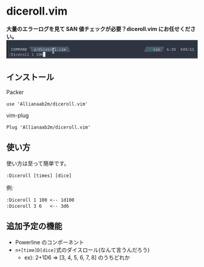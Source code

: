 # diceroll.vim
__大量のエラーログを見て SAN 値チェックが必要？diceroll.vim にお任せください。__
![example](static/example.gif)

## インストール
Packer
```vim
use 'Allianaab2m/diceroll.vim'
```

vim-plug
```vim
Plug 'Allianaab2m/diceroll.vim'
```

## 使い方
使い方は至って簡単です。
```vim
:Diceroll [times] [dice]
```

例:
```vim
:Diceroll 1 100 <-- 1d100
:Diceroll 3 6   <-- 3d6
```

## 追加予定の機能
- Powerline のコンポーネント
- `n+[time]D[dice]`式のダイスロール(なんて言うんだろう)
  - ex): 2+1D6 => [3, 4, 5, 6, 7, 8] のうちどれか
